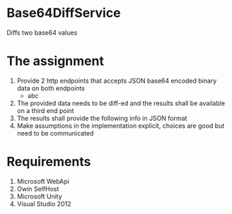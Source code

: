 # Base64DiffService
Diffs two base64 values

# The assignment
1. Provide 2 http endpoints that accepts JSON base64 encoded binary data on both endpoints
    - abc 
2. The provided data needs to be diff-ed and the results shall be available on a third end point
3. The results shall provide the following info in JSON format
4. Make assumptions in the implementation explicit, choices are good but need to be communicated

# Requirements
1. Microsoft WebApi
2. Owin SelfHost
3. Microsoft Unity
4. Visual Studio 2012
